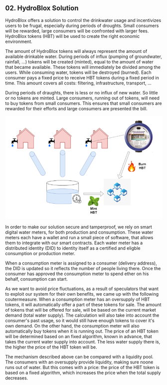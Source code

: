 ## 02. HydroBlox Solution

HydroBlox offers a solution to control the drinkwater usage and incentivizes users to be frugal, especially during periods of droughts.
Small consumers will be rewarded, large consumers will be confronted with larger fees.
HydroBlox tokens (HBT) will be used to create the right economic environment.

The amount of HydroBlox tokens will always represent the amount of available drinkable water.
During periods of influx (pumping of groundwater, rainfall, ...) tokens will be created (minted), equal to the amount of water that became available.
These tokens will immediately be divided among the users.
While consuming water, tokens will be destroyed (burned).
Each consumer pays a fixed price to receive HBT tokens during a fixed period in time.
This amount covers all costs: filtering, infrastructure, transport, ...

During periods of draughts, there is less or no influx of new water. So little or no tokens are minted.
Large consumers, running out of tokens, will need to buy tokens from small consumers.
This ensures that small consumers are rewarded for their efforts and large consumers are presented the bill.

![HydroBlox mechanism](images/hydroblox_mechanism.png)

In order to make our solution secure and tamperproof, we rely on smart digital water meters, for both production and consumption.
These water meters each have a wallet and run a small piece of software, that allows them to integrate with our smart contracts.
Each water meter has a distributed identity (DID) to identity itself as a certified and eligble consumption or production meter.

When a consumption meter is assigned to a consumer (delivery address), the DID is updated so it reflects the number of people living there.
Once the consumer has approved the consumption meter to spend ether on his behalf, consumption can start.

As we want to avoid price fluctuations, as a result of speculators that want to exploit our system for their own benefits, we came up with the following coutermeasure.
When a consumption meter has an oversupply of HBT tokens, it will automatically offer a part of these tokens for sale.
The amount of tokens that will be offered for sale, will be based on the current market demand (total water supply).
The calculation will also take into account the consumer's past usage, so it would still have enough tokens to cover it's own demand.
On the other hand, the consumption meter will also automatically buy tokens when it is running out.
The price of an HBT token will be determined based on an fixed algorithm, known in advance, that takes the current water supply into account.
The less water supply there is, the higher the price of the HBT token will be.

The mechanism described above can be compared with a liquidity pool.
The consumers with an oversupply provide liquidity, making sure noone runs out of water.
But this comes with a price: the price of the HBT token is based on a fixed algorithm, which increases the price when the total supply decreases.
